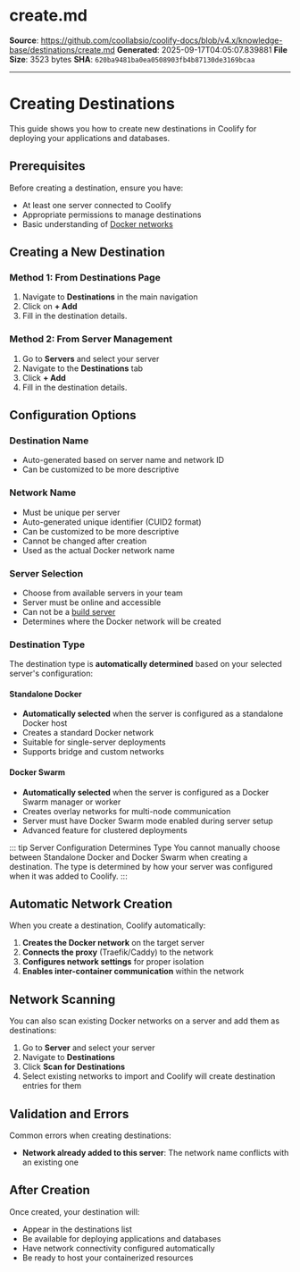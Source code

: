# create.md

**Source**: https://github.com/coollabsio/coolify-docs/blob/v4.x/knowledge-base/destinations/create.md
**Generated**: 2025-09-17T04:05:07.839881
**File Size**: 3523 bytes
**SHA**: `620ba9481ba0ea0508903fb4b87130de3169bcaa`

---

# Creating Destinations

This guide shows you how to create new destinations in Coolify for deploying your applications and databases.

## Prerequisites

Before creating a destination, ensure you have:

- At least one server connected to Coolify
- Appropriate permissions to manage destinations
- Basic understanding of [Docker networks](https://docs.docker.com/engine/network/)

## Creating a New Destination

### Method 1: From Destinations Page

<ZoomableImage src="/docs/images/destinations/create-destination.webp" />

1. Navigate to **Destinations** in the main navigation
2. Click on **+ Add**
3. Fill in the destination details.

### Method 2: From Server Management

<ZoomableImage src="/docs/images/destinations/server-create-destination.webp" />

1. Go to **Servers** and select your server
2. Navigate to the **Destinations** tab
3. Click **+ Add**
4. Fill in the destination details.

## Configuration Options

<ZoomableImage src="/docs/images/destinations/create-destination-modal.webp" />

### Destination Name

- Auto-generated based on server name and network ID
- Can be customized to be more descriptive

### Network Name

- Must be unique per server
- Auto-generated unique identifier (CUID2 format)
- Can be customized to be more descriptive
- Cannot be changed after creation
- Used as the actual Docker network name

### Server Selection

- Choose from available servers in your team
- Server must be online and accessible
- Can not be a [build server](/builds/servers)
- Determines where the Docker network will be created

### Destination Type

The destination type is **automatically determined** based on your selected server's configuration:

#### Standalone Docker

- **Automatically selected** when the server is configured as a standalone Docker host
- Creates a standard Docker network
- Suitable for single-server deployments
- Supports bridge and custom networks

#### Docker Swarm

- **Automatically selected** when the server is configured as a Docker Swarm manager or worker
- Creates overlay networks for multi-node communication
- Server must have Docker Swarm mode enabled during server setup
- Advanced feature for clustered deployments

::: tip Server Configuration Determines Type
You cannot manually choose between Standalone Docker and Docker Swarm when creating a destination. The type is determined by how your server was configured when it was added to Coolify.
:::

## Automatic Network Creation

When you create a destination, Coolify automatically:

1. **Creates the Docker network** on the target server
2. **Connects the proxy** (Traefik/Caddy) to the network
3. **Configures network settings** for proper isolation
4. **Enables inter-container communication** within the network

## Network Scanning

You can also scan existing Docker networks on a server and add them as destinations:

<ZoomableImage src="/docs/images/destinations/scan-networks.webp" />

1. Go to **Server** and select your server
2. Navigate to **Destinations**
3. Click **Scan for Destinations**
4. Select existing networks to import and Coolify will create destination entries for them

## Validation and Errors

Common errors when creating destinations:

- **Network already added to this server**: The network name conflicts with an existing one

## After Creation

Once created, your destination will:

- Appear in the destinations list
- Be available for deploying applications and databases
- Have network connectivity configured automatically
- Be ready to host your containerized resources

